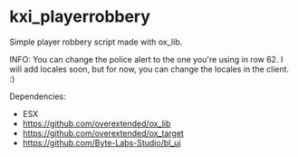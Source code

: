 # kxi_playerrobbery
Simple player robbery script made with ox_lib.

INFO:
You can change the police alert to the one you're using in row 62. I will add locales soon, but for now, you can change the locales in the client. :)

Dependencies:
- ESX
- https://github.com/overextended/ox_lib
- https://github.com/overextended/ox_target
- https://github.com/Byte-Labs-Studio/bl_ui
